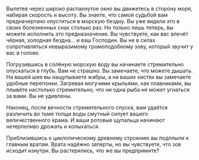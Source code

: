Вылетев через широко распахнутое окно вы движетесь в сторону моря, набирая 
скорость и высоту. Вы знаете, что самой судьбой вам предначертано опуститься в
морскую бездну. Вы уже видели это в своих болезненных снах столько раз. Но 
только лишь теперь, вы можете исполнить это предназначение. Вы чувствуете, как 
вас влечёт чёрная, холодная бездна... и ваш Господин. Вы не в силах 
сопротивляться невыразимому громоподобному зову, который звучит у вас в голове.

Погрузившись в солёную морскую воду вы начинаете стремительно опускаться в 
глубь. Вам не страшно. Вы замечаете, что можете дышать. На вашей шее вы 
нащупываете жабры, а на ваших кистях вы замечаете удобные перепонки. Загревая 
могучими крыльями, как плавниками, вы плывёте настолько стремительно, что ни 
одна рыба не может угнаться за вами. Вы не удивлены.

Наконец, после вечности стремительного спуска, вам удаётся различить во тьме 
толщи воды смутный силует вашего величественного храма. И ваши ротовые 
щупальца начинают нетерпеливо дрожать и колыхаться.

Приблизившись к циклопическому древнему строению вы подплыли к главным вратам.
Врата надёжно заперты, но вы чувствуете, что зов исходит изнутри. Вы 
растерялись, что же вы предпримите?

